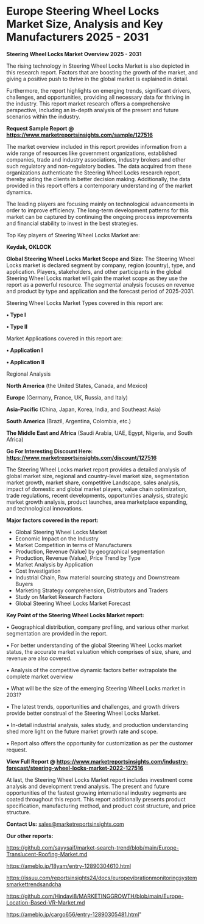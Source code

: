 # Europe Steering Wheel Locks Market Size, Analysis and Key Manufacturers 2025 - 2031

<Strong> Steering Wheel Locks Market Overview 2025 - 2031</strong>

The rising technology in Steering Wheel Locks Market is also depicted in this research report. Factors that are boosting the growth of the market, and giving a positive push to thrive in the global market is explained in detail.

Furthermore, the report highlights on emerging trends, significant drivers, challenges, and opportunities, providing all necessary data for thriving in the industry. This report market research offers a comprehensive perspective, including an in-depth analysis of the present and future scenarios within the industry.

<strong>Request Sample Report @ <a href=https://www.marketreportsinsights.com/sample/127516>https://www.marketreportsinsights.com/sample/127516</a></strong>

The market overview included in this report provides information from a wide range of resources like government organizations, established companies, trade and industry associations, industry brokers and other such regulatory and non-regulatory bodies. The data acquired from these organizations authenticate the Steering Wheel Locks research report, thereby aiding the clients in better decision making. Additionally, the data provided in this report offers a contemporary understanding of the market dynamics.

The leading players are focusing mainly on technological advancements in order to improve efficiency. The long-term development patterns for this market can be captured by continuing the ongoing process improvements and financial stability to invest in the best strategies.

Top Key players of Steering Wheel Locks Market are:

<strong>Keydak, OKLOCK</strong>

<strong><b>Global Steering Wheel Locks Market Scope and Size:</b></strong>
The Steering Wheel Locks market is declared segment by company, region (country), type, and application. Players, stakeholders, and other participants in the global Steering Wheel Locks market will gain the market scope as they use the report as a powerful resource. The segmental analysis focuses on revenue and product by type and application and the forecast period of 2025-2031.

Steering Wheel Locks Market Types covered in this report are:

<strong>• Type I

• Type II</strong>

Market Applications covered in this report are:

<strong>• Application I

• Application II</strong> 

Regional Analysis

<strong>North America</strong> (the United States, Canada, and Mexico)

<strong>Europe</strong> (Germany, France, UK, Russia, and Italy)

<strong>Asia-Pacific</strong> (China, Japan, Korea, India, and Southeast Asia)

<strong>South America</strong> (Brazil, Argentina, Colombia, etc.)

<strong>The Middle East and Africa</strong> (Saudi Arabia, UAE, Egypt, Nigeria, and South Africa)

<strong>Go For Interesting Discount Here: <a href=https://www.marketreportsinsights.com/discount/127516>https://www.marketreportsinsights.com/discount/127516</a></strong>

The Steering Wheel Locks market report provides a detailed analysis of global market size, regional and country-level market size, segmentation market growth, market share, competitive Landscape, sales analysis, impact of domestic and global market players, value chain optimization, trade regulations, recent developments, opportunities analysis, strategic market growth analysis, product launches, area marketplace expanding, and technological innovations.

<strong><b>Major factors covered in the report:</b></strong>
<ul>
  <li>Global Steering Wheel Locks Market </li>
  <li>Economic Impact on the Industry</li>
  <li>Market Competition in terms of Manufacturers</li>
  <li>Production, Revenue (Value) by geographical segmentation</li>
  <li>Production, Revenue (Value), Price Trend by Type</li>
  <li>Market Analysis by Application</li>
  <li>Cost Investigation</li>
  <li>Industrial Chain, Raw material sourcing strategy and Downstream Buyers</li>
  <li>Marketing Strategy comprehension, Distributors and Traders</li>
  <li>Study on Market Research Factors</li>
  <li>Global Steering Wheel Locks Market Forecast</li>
</ul>

<strong><b>Key Point of the Steering Wheel Locks Market report:</b></strong>

• Geographical distribution, company profiling, and various other market segmentation are provided in the report.

• For better understanding of the global Steering Wheel Locks market status, the accurate market valuation which comprises of size, share, and revenue are also covered.

• Analysis of the competitive dynamic factors better extrapolate the complete market overview

• What will be the size of the emerging Steering Wheel Locks market in 2031?

• The latest trends, opportunities and challenges, and growth drivers provide better construal of the Steering Wheel Locks Market.

• In-detail industrial analysis, sales study, and production understanding shed more light on the future market growth rate and scope.

• Report also offers the opportunity for customization as per the customer request.

<strong><b>View Full Report @ <a href=https://www.marketreportsinsights.com/industry-forecast/steering-wheel-locks-market-2022-127516>https://www.marketreportsinsights.com/industry-forecast/steering-wheel-locks-market-2022-127516</a></b></strong>


At last, the Steering Wheel Locks Market report includes investment come analysis and development trend analysis. The present and future opportunities of the fastest growing international industry segments are coated throughout this report. This report additionally presents product specification, manufacturing method, and product cost structure, and price structure.

<strong>Contact Us:</strong>
sales@marketreportsinsights.com

<strong>Our other reports:</strong>

<a href=https://github.com/sayysaif/market-search-trend/blob/main/Europe-Translucent-Roofing-Market.md>https://github.com/sayysaif/market-search-trend/blob/main/Europe-Translucent-Roofing-Market.md</a>

<a href=https://ameblo.jp/18yam/entry-12890304610.html>https://ameblo.jp/18yam/entry-12890304610.html</a>

<a href=https://issuu.com/reportsinsights24/docs/europevibrationmonitoringsystemsmarkettrendsandcha>https://issuu.com/reportsinsights24/docs/europevibrationmonitoringsystemsmarkettrendsandcha</a>

<a href=https://github.com/Hindavi8/MARKETINGGROWTH/blob/main/Europe-Location-Based-VR-Market.md>https://github.com/Hindavi8/MARKETINGGROWTH/blob/main/Europe-Location-Based-VR-Market.md</a>

<a href=https://ameblo.jp/cargo656/entry-12890305481.html>https://ameblo.jp/cargo656/entry-12890305481.html</a>"
